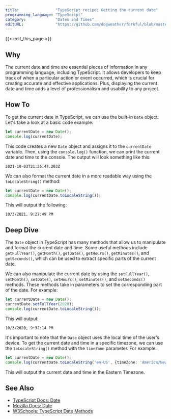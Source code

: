 ```yaml
---
title:                "TypeScript recipe: Getting the current date"
programming_language: "TypeScript"
category:             "Dates and Times"
editURL:              "https://github.com/dogweather/forkful/blob/master/content/en/typescript/getting-the-current-date.md"
---
```


{{< edit_this_page >}}

## Why

The current date and time are essential pieces of information in any programming language, including TypeScript. It allows developers to keep track of when a particular action or event occurred, which is crucial for creating accurate and effective applications. Plus, displaying the current date and time adds a level of professionalism and usability to any project.

## How To

To get the current date in TypeScript, we can use the built-in `Date` object. Let's take a look at a basic code example:

```TypeScript
let currentDate = new Date();
console.log(currentDate);
```

This code creates a new `Date` object and assigns it to the `currentDate` variable. Then, using the `console.log()` function, we can print the current date and time to the console. The output will look something like this:

```
2021-10-03T21:25:47.203Z
```

We can also format the current date in a more readable way using the `toLocaleString()` method:

```TypeScript
let currentDate = new Date();
console.log(currentDate.toLocaleString());
```

This will output the following:

```
10/3/2021, 9:27:49 PM
```

## Deep Dive

The `Date` object in TypeScript has many methods that allow us to manipulate and format the current date and time. Some useful methods include `getFullYear()`, `getMonth()`, `getDate()`, `getHours()`, `getMinutes()`, and `getSeconds()`, which can be used to extract specific parts of the current date.

We can also manipulate the current date by using the `setFullYear()`, `setMonth()`, `setDate()`, `setHours()`, `setMinutes()`, and `setSeconds()` methods. These methods take in parameters to set the corresponding part of the date. For example:

```TypeScript
let currentDate = new Date();
currentDate.setFullYear(2020);
console.log(currentDate.toLocaleString());
```

This will output:

```
10/3/2020, 9:32:14 PM
```

It's important to note that the `Date` object uses the local time of the user's device. To get the current date and time in a specific timezone, we can use the `toLocaleString()` method with the `timeZone` parameter. For example:

```TypeScript
let currentDate = new Date();
console.log(currentDate.toLocaleString('en-US', {timeZone: 'America/New_York'}));
```

This will output the current date and time in the Eastern Timezone.

## See Also

- [TypeScript Docs: Date](https://www.typescriptlang.org/docs/handbook/2/types-built-in.html#date)
- [Mozilla Docs: Date](https://developer.mozilla.org/en-US/docs/Web/JavaScript/Reference/Global_Objects/Date)
- [W3Schools: TypeScript Date Methods](https://www.w3schools.com/TS/ts_dates.asp)